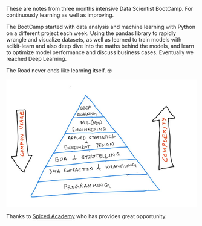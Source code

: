 These are notes from three months intensive Data Scientist BootCamp. For continuously learning as well as improving. 

The BootCamp started with data analysis and machine learning with Python on a different project each week. Using the pandas library to rapidly wrangle and visualize datasets, as well as learned to train models with scikit-learn and also deep dive into the maths behind the models, and learn to optimize model performance and discuss business cases. Eventually we reached Deep Learning.

The Road never ends like learning itself. :nerd_face:

![](ml.jpeg)

Thanks to [Spiced Academy](https://www.spiced-academy.com/en/program/data-science) who has provides great opportunity.
